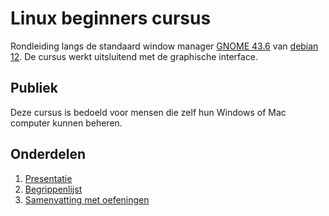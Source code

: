 # Linux beginners cursus
Rondleiding langs de standaard window manager [GNOME 43.6](https://www.gnome.org) van [debian 12](https://debian.org). De
cursus werkt uitsluitend met de graphische interface.

## Publiek
Deze cursus is bedoeld voor mensen die zelf hun Windows of Mac computer kunnen beheren.

## Onderdelen
1. [Presentatie](https://slspeek.github.io/linux-beginners-cursus)
1. [Begrippenlijst](https://github.com/slspeek/linux-beginners-cursus/releases/latest/begrippen.pdf)
1. [Samenvatting met oefeningen](https://github.com/slspeek/linux-beginners-cursus/releases/latest/samenvatting.pdf)

